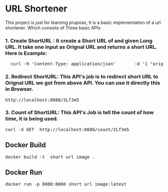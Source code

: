 # URL Shortener

This project is just for learning prupose, It is a basic implementation of a url shortener. Which consists of Three basic APIs

### 1. Create ShortURL : It create a Short URL of and given Long URL. It take one input as Orignal URL and returns a short URL. Here is Example:

   <pre>  curl -H 'Content-Type: application/json'       -d '{ "orignal_url":"https://www.youtube.com/"}'       -X POST       http://localhost:8080/shorten </pre> 

### 2. Redirect ShortURL: This API's job is to redirect short URL to Orignal URL we got from above API. You can use it directly this in Browser. 
   
   <pre>http://localhost:8080/2Lf3m5</pre> 

### 3. Count of ShortURL: This API's Job is tell the count of how time, it is being used. 
    
   <pre>curl -X GET  http://localhost:8080/count/2Lf3m5 </pre> 

## Docker Build 

   <pre>docker build -t  short_url_image . </pre>

## Docker Run

   <pre>docker run -p 8080:8080 short_url_image:latest  </pre> 